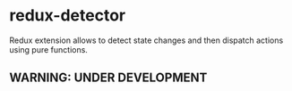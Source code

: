 # redux-detector
Redux extension allows to detect state changes and then dispatch actions using pure functions.

## WARNING: UNDER DEVELOPMENT ##